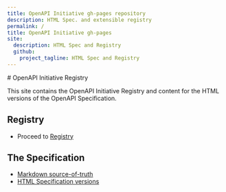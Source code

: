 ```yaml
---
title: OpenAPI Initiative gh-pages repository
description: HTML Spec. and extensible registry
permalink: /
title: OpenAPI Initiative gh-pages
site:
  description: HTML Spec and Registry
  github:
    project_tagline: HTML Spec and Registry
---
```

<link rel="shortcut icon" href="data:image/x-icon;," type="image/x-icon"> 
# OpenAPI Initiative Registry

This site contains the OpenAPI Initiative Registry and content for the HTML versions of the OpenAPI Specification.

## Registry

* Proceed to [Registry](/registry/index.html)

## The Specification

* [Markdown source-of-truth](https://github.com/OAI/OpenAPI-Specification)
* [HTML Specification versions](https://openapis.org/specification)
